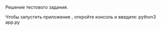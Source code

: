 Решение тестового задания.

Чтобы запустить приложение , откройте консоль и введите: python3 app.py
